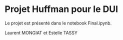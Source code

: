# Projet Huffman pour le DUI

Le projet est présenté dans le notebook Final.ipynb.

Laurent MONGIAT et Estelle TASSY
